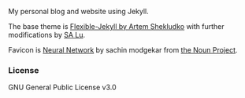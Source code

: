 My personal blog and website using Jekyll.

The base theme is [Flexible-Jekyll by Artem Shekludko](https://github.com/artemsheludko/flexible-jekyll) with further modifications by [SA Lu](https://github.com/shaoanlu).

Favicon is [Neural Network](https://thenounproject.com/term/neural-network/1503825/) by sachin modgekar from [the Noun Project](thenounproject.com).

### License

GNU General Public License v3.0
